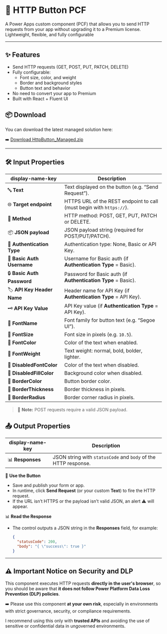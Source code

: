 # 🚀 HTTP Button PCF

A Power Apps custom component (PCF) that allows you to send HTTP requests from your app without upgrading it to a Premium license. Lightweight, flexible, and fully configurable

---

## ✨ Features

- Send HTTP requests (GET, POST, PUT, PATCH, DELETE)
- Fully configurable:
  - Font size, color, and weight
  - Border and background styles
  - Button text and behavior
- No need to convert your app to Premium
- Built with React + Fluent UI


## 📦 Download

You can download the latest managed solution here:

➡️ [Download HttpButton_Managed.zip](https://github.com/TuongDoan/http-button-pcf/releases/download/v1.0.1/HttpButton_Managed.zip)

---

## 🛠️ Input Properties

| display-name-key           | Description                                                                                     |
|----------------------------|-------------------------------------------------------------------------------------------------|
| 🔤 **Text**                | Text displayed on the button (e.g. “Send Request”).                                            |
| 🌐 **Target endpoint**     | HTTPS URL of the REST endpoint to call (must begin with `https://`).                            |
| 📨 **Method**              | HTTP method: POST, GET, PUT, PATCH or DELETE.                                                  |
| 📦 **JSON payload**        | JSON payload string (required for POST/PUT/PATCH).                                             |
| 🔑 **Authentication Type** | Authentication type: None, Basic or API Key.                                                   |
| 👤 **Basic Auth Username** | Username for Basic auth (if **Authentication Type** = Basic).                                   |
| 🔒 **Basic Auth Password** | Password for Basic auth (if **Authentication Type** = Basic).                                   |
| 🏷️ **API Key Header Name** | Header name for API Key (if **Authentication Type** = API Key).                                 |
| 🗝️ **API Key Value**       | API Key value (if **Authentication Type** = API Key).                                           |
| 🎨 **FontName**            | Font family for button text (e.g. “Segoe UI”).                                                 |
| 🎨 **FontSize**            | Font size in pixels (e.g. `10.5`).                                                              |
| 🎨 **FontColor**           | Color of the text when enabled.                                                                |
| 🎨 **FontWeight**          | Text weight: normal, bold, bolder, lighter.                                                    |
| 🎨 **DisabledFontColor**   | Color of the text when disabled.                                                               |
| 🎨 **DisabledFillColor**   | Background color when disabled.                                                                |
| 🎨 **BorderColor**         | Button border color.                                                                           |
| 🎨 **BorderThickness**     | Border thickness in pixels.                                                                    |
| 🎨 **BorderRadius**        | Border corner radius in pixels.                                                                |


> 📌 **Note:** POST requests require a valid JSON payload.


## 📤 Output Properties

| display-name-key | Description                                            |
|------------------|--------------------------------------------------------|
| 📊 **Responses**    | JSON string with `statusCode` and `body` of the HTTP response. |

🏃 **Use the Button**  
   - Save and publish your form or app.  
   - In runtime, click **Send Request** (or your custom **Text**) to fire the HTTP request.  
   - If the URL isn’t HTTPS or the payload isn’t valid JSON, an alert ⚠️ will appear.

📊 **Read the Response**  
   - The control outputs a JSON string in the **Responses** field, for example:  
     ```json
     {
       "statusCode": 200,
       "body": "{ \"success\": true }"
     }
     ```  


---
## ⚠️ Important Notice on Security and DLP

This component executes HTTP requests **directly in the user's browser**, so you should be aware that **it does not follow Power Platform Data Loss Prevention (DLP) policies**. 

➡️ Please use this component **at your own risk**, especially in environments with strict governance, security, or compliance requirements.

I recommend using this only with **trusted APIs** and avoiding the use of sensitive or confidential data in ungoverned environments.
